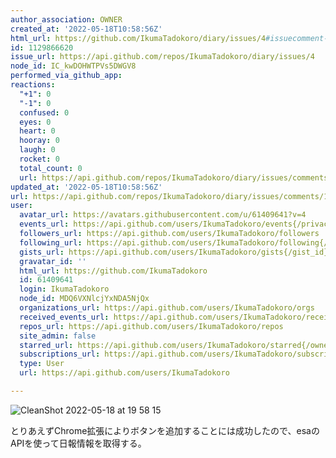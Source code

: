 ```yaml
---
author_association: OWNER
created_at: '2022-05-18T10:58:56Z'
html_url: https://github.com/IkumaTadokoro/diary/issues/4#issuecomment-1129866620
id: 1129866620
issue_url: https://api.github.com/repos/IkumaTadokoro/diary/issues/4
node_id: IC_kwDOHWTPVs5DWGV8
performed_via_github_app: 
reactions:
  "+1": 0
  "-1": 0
  confused: 0
  eyes: 0
  heart: 0
  hooray: 0
  laugh: 0
  rocket: 0
  total_count: 0
  url: https://api.github.com/repos/IkumaTadokoro/diary/issues/comments/1129866620/reactions
updated_at: '2022-05-18T10:58:56Z'
url: https://api.github.com/repos/IkumaTadokoro/diary/issues/comments/1129866620
user:
  avatar_url: https://avatars.githubusercontent.com/u/61409641?v=4
  events_url: https://api.github.com/users/IkumaTadokoro/events{/privacy}
  followers_url: https://api.github.com/users/IkumaTadokoro/followers
  following_url: https://api.github.com/users/IkumaTadokoro/following{/other_user}
  gists_url: https://api.github.com/users/IkumaTadokoro/gists{/gist_id}
  gravatar_id: ''
  html_url: https://github.com/IkumaTadokoro
  id: 61409641
  login: IkumaTadokoro
  node_id: MDQ6VXNlcjYxNDA5NjQx
  organizations_url: https://api.github.com/users/IkumaTadokoro/orgs
  received_events_url: https://api.github.com/users/IkumaTadokoro/received_events
  repos_url: https://api.github.com/users/IkumaTadokoro/repos
  site_admin: false
  starred_url: https://api.github.com/users/IkumaTadokoro/starred{/owner}{/repo}
  subscriptions_url: https://api.github.com/users/IkumaTadokoro/subscriptions
  type: User
  url: https://api.github.com/users/IkumaTadokoro

---
```


![CleanShot 2022-05-18 at 19 58 15](https://user-images.githubusercontent.com/61409641/169023652-f09d5d67-8c4d-42ec-a432-332285faefa0.png)


とりあえずChrome拡張によりボタンを追加することには成功したので、esaのAPIを使って日報情報を取得する。